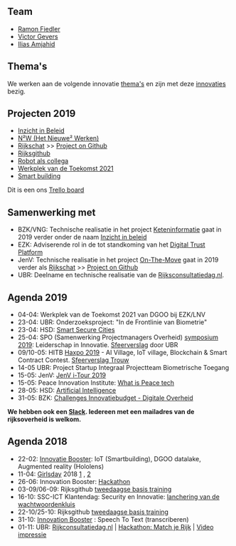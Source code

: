 

## Team
* [Ramon Fiedler](https://www.linkedin.com/in/ramon-fiedler-91225613/)
* [Victor Gevers](https://www.linkedin.com/in/vgevers/)
* [Ilias Amjahid](https://www.linkedin.com/in/ilias-amjahid-1407a4162/)

## Thema's
We werken aan de volgende innovatie [thema's](https://ssc-ict-innovatie.nl/2018/innovatieagenda_2018.png) en zijn met deze [innovaties](https://docs.google.com/presentation/d/1GNZm2GJYECpYFlEmBZfdS2TGsvwp_lmsyyF2bssCBag/edit?usp=sharing) bezig.

## Projecten 2019
* [Inzicht in Beleid](https://trello.com/c/Rduqoqny/5-inzicht-in-beleid)
* [N²W (Het Nieuwe² Werken)](https://trello.com/c/DSMZMxvS/3-het-nieuwe-werken)
* [Rijkschat](https://trello.com/c/iXaCpReF/6-rijkschat) >> [Project on Github](https://github.com/orgs/SSC-ICT-Innovatie/projects/3)
* [Rijksgithub](https://trello.com/c/uKMtCap4/4-rijksgithub)
* [Robot als collega](https://trello.com/c/zY8FmBxZ/1-robot-als-collega)
* [Werkplek van de Toekomst 2021](https://trello.com/c/moTFI8fA/2-werkplek-van-de-toekomst-2021)
* [Smart building](https://trello.com/c/EoXsSlcv/7-smart-building)

Dit is een ons [Trello board](https://trello.com/b/xbLLTAUH/ssc-ict-innovatie-2019)

## Samenwerking met
* BZK/VNG: Technische realisatie in het project [Keteninformatie](https://rijksgithub.nl/SSC-ICT-Innovatie/Keteninformatie) gaat in 2019 verder onder de naam [Inzicht in beleid](https://trello.com/c/Rduqoqny/5-inzicht-in-beleid)
* EZK: Adviserende rol in de tot standkoming van het [Digital Trust Platform](https://www.digitaltrustcenter.nl/actueel)
* JenV: Technische realisatie in het project [On-The-Move](https://on-the-move.ml) gaat in 2019 verder als [Rijkschat](https://trello.com/c/iXaCpReF/6-rijkschat) >> [Project on Github](https://github.com/orgs/SSC-ICT-Innovatie/projects/3)
* UBR: Deelname en technische realisatie van de [Rijksconsultatiedag.nl](https://Rijksconsultatiedag.nl).

## Agenda 2019
* 04-04: Werkplek van de Toekomst 2021 van DGOO bij EZK/LNV
* 23-04: UBR: Onderzoeksproject: "In de Frontlinie van Biometrie"
* 23-04: HSD: [Smart Secure Cities](https://www.thehaguesecuritydelta.com/events/event/2054-hsd-cafe-smart-secure-cities-2019-04-23)
* 25-04: SPO (Samenwerking Projectmanagers Overheid) [symposium 2019](spo-symposium-2019-leiderschap-in-innovatie): Leiderschap in Innovatie. [Sfeerverslag](https://www.i-interimrijk.nl/actueel/nieuws/2019/05/02/eerste-spo-symposium-een-groot-succes) door UBR
* 09/10-05: HITB [Haxpo 2019](https://haxpo.nl/) - AI Village, IoT village, Blockchain & Smart Contract Contest. [Sfeerverslag Trouw](https://www.trouw.nl/home/na-tien-jaar-weten-hackers-ook-hoe-ze-moeten-polderen~a3fd6c27/)
* 14-05 UBR: Project Startup Integraal Projectteam Biometrische Toegang
* 15-05: JenV: [JenV i-Tour 2019](https://itour2019.minjenv-events.nl/)
* 15-05: Peace Innovation Institute: [What is Peace tech](https://www.meetup.com/Peace-Innovation-Den-Haag/events/261067404/)
* 28-05: HSD: [Artificial Intelligence](https://www.thehaguesecuritydelta.com/events/event/2024-hsd-cafe-artificial-intelligence-2019-05-28)
* 31-05: BZK: [Challenges Innovatiebudget - Digitale Overheid](https://www.digitaleoverheid.nl/overzicht-van-alle-onderwerpen/innovatie/innovatiebudget/challenges/)


**We hebben ook een [Slack](https://ssc-ict--innovatie.slack.com). Iedereen met een mailadres van de rijksoverheid is welkom.**

## Agenda 2018
* 22-02: [Innovatie Booster](https://www.ssc-ictspecials.nl/ictactueel/2018/02/innovatiebooster-van-een-abstract-idee-naar-een-prototype): IoT (Smartbuilding), DGOO datalake, Augmented reality (Hololens)
* 11-04: [Girlsday](https://www.vhto.nl/projecten/girlsday/over-girlsday/girlsday-2018/deelnemers-girlsday-2018/) 2018 [1](https://twitter.com/0xDUDE/status/984324025978630144) , [2](https://twitter.com/0xDUDE/status/984366508657823745)
* 26-06: Innovation Booster: [Hackathon](https://www.ssc-ict.nl/actueel/nieuws/2018/codes-ontwikkelen.aspx)
* 03-09/06-09: Rijksgithub [tweedaagse basis training](https://github.com/githubschool/Sept-5)
* 16-10: SSC-ICT Klantendag: Security en Innovatie: [lanchering van de wachtwoordenkluis](https://www.ssc-ict.nl/keepass/)
* 22-10/25-10: Rijksgithub [tweedaagse basis training](https://www.pleio.nl/events/event/view/59566151/rijksgithub-tweedaagse-github-basis-training)
* 31-10: [Innovation Booster](https://www.pleio.nl/events/event/view/59611211/innovatie-booster-bij-ssc-ict) : Speech To Text (transcriberen)
* 01-11: UBR: [Rijkconsultatiedag.nl](https://rijksgithub.nl/BZK-UBR/sp_rcd) | [Hackathon: Match je Rijk](https://github.com/vgevers/matchjerijk.nl/tree/master/RCD-hackathon) | [Video impressie](https://www.youtube.com/watch?v=81hzdgz1lrw&t=44s)
